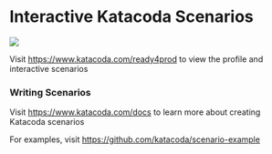 # Interactive Katacoda Scenarios

[![](http://shields.katacoda.com/katacoda/ready4prod/count.svg)](https://www.katacoda.com/ready4prod "Get your profile on Katacoda.com")

Visit https://www.katacoda.com/ready4prod to view the profile and interactive scenarios

### Writing Scenarios
Visit https://www.katacoda.com/docs to learn more about creating Katacoda scenarios

For examples, visit https://github.com/katacoda/scenario-example
